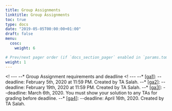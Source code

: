 ```yaml
---
title: Group Assignments
linktitle: Group Assignments
toc: true
type: docs
date: "2019-05-05T00:00:00+01:00"
draft: false
menu:
  cosc:
    weight: 6

# Prev/next pager order (if `docs_section_pager` enabled in `params.toml`)
weight: 1
---
```


<! ---  --*   Group Assignment requirements and deadline
<! ---  --*   [[ga1](https://drive.google.com/drive/folders/15GUKc6oumiaopDjU0pD4lprFIhCSITH9?usp=sharing)]: --deadline: February 5th, 2020 at 11:59 PM. Created by TA Salah.
--*   [[ga2](https://drive.google.com/drive/folders/1O5lFltiPq-Dpbt2nJ3JA7pDwd-rgUDDl?usp=sharing)]: --deadline: February 19th, 2020 at 11:59 PM. Created by TA Salah.
--*   [[ga3](https://drive.google.com/drive/folders/1Xu5YkuvNm3JkmNrsSx8SLxxJhFTSX3mG?usp=sharing)]: --deadline: March 6th, 2020\. You must show your solution to any TAs for grading before deadline.
--*   [[ga4](https://drive.google.com/drive/folders/1SeNVJaHpB7Pc6WgtcI_KLg3-DHeGn3Nj?usp=sharing)]: --deadline: April 16th, 2020\. Created by TA Salah.